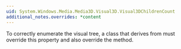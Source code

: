 ```yaml
---
uid: System.Windows.Media.Media3D.Visual3D.Visual3DChildrenCount
additional_notes.overrides: *content
---
```


<p>To correctly enumerate the visual tree, a class that derives from <xref href="System.Windows.Media.Media3D.Visual3D"></xref> must override this property and also override the <xref href="System.Windows.Media.Media3D.Visual3D.GetVisual3DChild(System.Int32)"></xref> method.</p>


